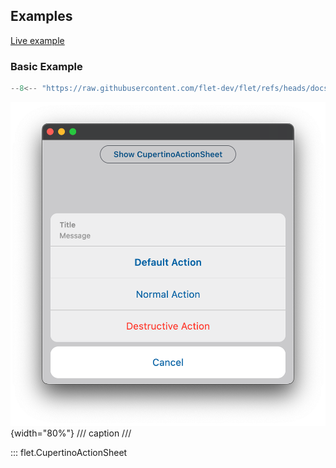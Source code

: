 ## Examples

[Live example](https://flet-controls-gallery.fly.dev/dialogs/cupertinoactionsheet)

### Basic Example

```python
--8<-- "https://raw.githubusercontent.com/flet-dev/flet/refs/heads/docs/sdk/python/examples/controls/cupertino-action-sheet/basic.py"
```

![basic](https://raw.githubusercontent.com/flet-dev/flet/docs/sdk/python/examples/controls/cupertino-action-sheet/media/basic.png){width="80%"}
/// caption
///

::: flet.CupertinoActionSheet
